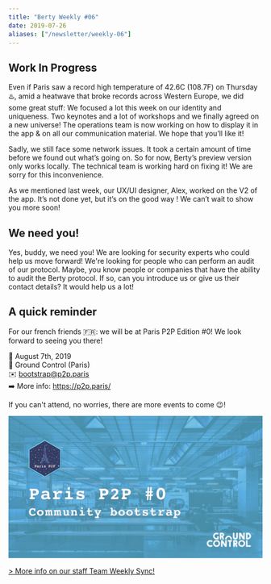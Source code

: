 ```yaml
---
title: "Berty Weekly #06"
date: 2019-07-26
aliases: ["/newsletter/weekly-06"]
---
```


## Work In Progress


Even if Paris saw a record high temperature of 42.6C (108.7F) on Thursday ♨️, amid a heatwave that broke records across Western Europe, we did some great stuff:
We focused a lot this week on our identity and uniqueness. Two keynotes and a lot of workshops and we finally agreed on a new universe! The operations team is now working on how to display it in the app & on all our communication material. We hope that you’ll like it!

Sadly, we still face some network issues. It took a certain amount of time before we found out what’s going on. So for now, Berty’s preview version only works locally. The technical team is working hard on fixing it! We are sorry for this inconvenience.

As we mentioned last week, our UX/UI designer, Alex, worked on the V2 of the app. It’s not done yet, but it’s on the good way ! We can’t wait to show you more soon!

## We need you!


Yes, buddy, we need you! We are looking for security experts who could help us move forward! We're looking for people who can perform an audit of our protocol. Maybe, you know people or companies that have the ability to audit the Berty protocol. If so, can you introduce us or give us their contact details? It would help us a lot!


## A quick reminder


For our french friends 🇫🇷: we will be at Paris P2P Edition #0! We look forward to seeing you there!

📅 August 7th, 2019 </br>
📍 Ground Control (Paris) </br>
✉️ bootstrap@p2p.paris </br>
➡️ More info: https://p2p.paris/ </br>

If you can't attend, no worries, there are more events to come 😉!

![](parisp2p1.png)

[> More info on our staff Team Weekly Sync!](https://github.com/berty/mgmt/blob/master/meeting-notes/2019/Q4/2019-10-04--staff-team-weekly-sync.md)
